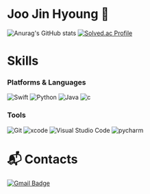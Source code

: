 # Joo Jin Hyoung 👋
![Anurag's GitHub stats](https://github-readme-stats.vercel.app/api?username=mhn03148&show_icons=true&theme=dark)
[![Solved.ac Profile](http://mazassumnida.wtf/api/v2/generate_badge?boj=mhn03148)](https://solved.ac/mhn03148/)

# Skills
### Platforms & Languages
![Swift](https://img.shields.io/badge/Swift-F05138.svg?&style=for-the-badge&logo=Swift&logoColor=white)
![Python](https://img.shields.io/badge/Python-3776AB.svg?&style=for-the-badge&logo=Python&logoColor=white)
![Java](https://img.shields.io/badge/Java-007396.svg?&style=for-the-badge&logo=Java&logoColor=white)
![c](https://img.shields.io/badge/c-A8B9CC.svg?&style=for-the-badge&logo=c&logoColor=white)

### Tools
![Git](https://img.shields.io/badge/Git-F05032.svg?&style=for-the-badge&logo=Git&logoColor=white)
![xcode](https://img.shields.io/badge/xcode-147EFB.svg?&style=for-the-badge&logo=xcode&logoColor=white)
![Visual Studio Code](https://img.shields.io/badge/Visual%20Studio%20Code-007ACC.svg?&style=for-the-badge&logo=Visual%20Studio%20Code&logoColor=white)
![pycharm](https://img.shields.io/badge/pycharm-000000.svg?&style=for-the-badge&logo=pycharm&logoColor=white)

# :mailbox_with_mail: Contacts
[![Gmail Badge](https://img.shields.io/badge/Gmail-d14836?style=flat-square&logo=Gmail&logoColor=white&link=mailto:joo4000013795@gmail.com)](mailto:joo4000013795@gmail.com)
